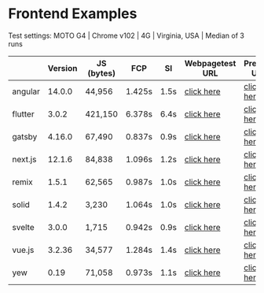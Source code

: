 # Frontend Examples

Test settings: MOTO G4 | Chrome v102 | 4G | Virginia, USA | Median of 3 runs

|  | Version | JS (bytes) | FCP | SI | Webpagetest URL | Preview URL | 
| - | - | - | - | - | - | - |
| angular | 14.0.0 | 44,956 | 1.425s | 1.5s | [click here](https://www.webpagetest.org/result/220609_BiDc09_C37/) | [click here](https://angular-orcin-chi.vercel.app/) |
| flutter | 3.0.2 | 421,150 | 6.378s | 6.4s | [click here](https://www.webpagetest.org/result/220610_AiDcZ2_BSJ/) | [click here](https://frontend-examples.github.io/flutter-web/#/) |
| gatsby | 4.16.0 | 67,490 | 0.837s | 0.9s | [click here](https://www.webpagetest.org/result/220610_AiDc4N_BAJ/) | [click here](https://frontend-examples.github.io/gatsby/) |
| next.js | 12.1.6 | 84,838 | 1.096s | 1.2s | [click here](https://www.webpagetest.org/result/220609_BiDc3G_BXV/) | [click here](https://next-js-tan-phi.vercel.app/) |
| remix | 1.5.1 | 62,565 | 0.987s | 1.0s | [click here](https://www.webpagetest.org/result/220609_BiDc20_BXW/) | [click here](https://remix-five-pink.vercel.app/) |
| solid | 1.4.2 | 3,230 | 1.064s | 1.0s | [click here](https://www.webpagetest.org/result/220609_BiDc83_BY1/) | [click here](https://solid-rosy.vercel.app/) |
| svelte | 3.0.0 | 1,715 | 0.942s | 0.9s | [click here](https://www.webpagetest.org/result/220609_AiDcRJ_C3P/) | [click here](https://svelte-ten-wine.vercel.app) |
| vue.js | 3.2.36 | 34,577 | 1.284s | 1.4s | [click here](https://www.webpagetest.org/result/220609_BiDc02_BXZ/) | [click here](https://vue-js-tau.vercel.app/) |
| yew | 0.19 | 71,058 | 0.973s | 1.1s | [click here](https://www.webpagetest.org/result/220610_AiDcJ5_B37/) | [click here](https://frontend-examples.github.io/yew/) |
